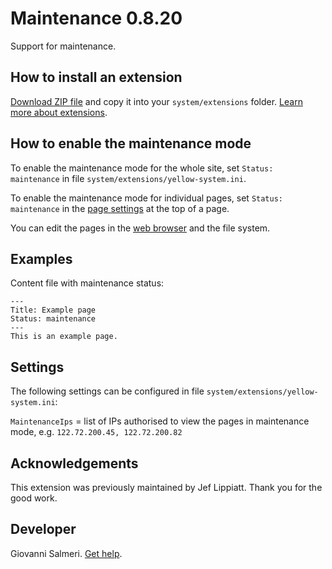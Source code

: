 # Maintenance 0.8.20

Support for maintenance.

<p align="SCREENSHOT.png?raw=true" alt="Screenshot"></p>

## How to install an extension

[Download ZIP file](https://github.com/GiovanniSalmeri/yellow-maintenance/archive/refs/heads/main.zip) and copy it into your `system/extensions` folder. [Learn more about extensions](https://github.com/annaesvensson/yellow-update).

## How to enable the maintenance mode

To enable the maintenance mode for the whole site, set `Status: maintenance` in file `system/extensions/yellow-system.ini`.

To enable the maintenance mode for individual pages, set `Status: maintenance` in the [page settings](https://github.com/annaesvensson/yellow-core#settings-page) at the top of a page. 

You can edit the pages in the [web browser](https://github.com/annaesvensson/yellow-edit) and the file system.

## Examples

Content file with maintenance status:

    ---
    Title: Example page
    Status: maintenance
    ---
    This is an example page.

## Settings

The following settings can be configured in file `system/extensions/yellow-system.ini`:

`MaintenanceIps` = list of IPs authorised to view the pages in maintenance mode, e.g. `122.72.200.45, 122.72.200.82`  

## Acknowledgements

This extension was previously maintained by Jef Lippiatt. Thank you for the good work.

## Developer

Giovanni Salmeri. [Get help](https://datenstrom.se/yellow/help/).
